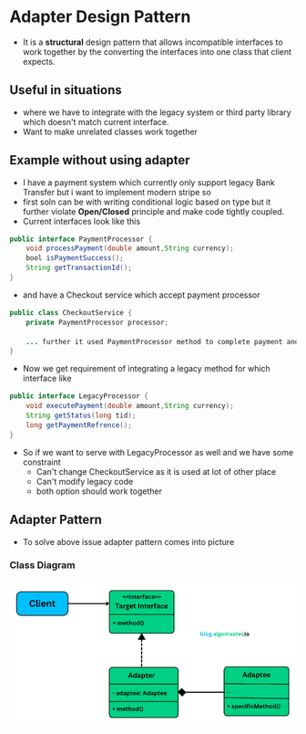 # Adapter Design Pattern

- It is a **structural** design pattern that allows incompatible interfaces to work together by the converting the interfaces into one class that client expects.

## Useful in situations

- where we have to integrate with the legacy system or third party library which doesn't match current interface.
- Want to make unrelated classes work together

## Example without using adapter

- I have a payment system which currently only support legacy Bank Transfer but i want to implement modern stripe so
- first soln can be with writing conditional logic based on type but it further violate **Open/Closed** principle and make code tightly coupled.
- Current interfaces look like this

```java
public interface PaymentProcessor {
    void processPayment(double amount,String currency);
    bool isPaymentSuccess();
    String getTransactionId();
}
```

- and have a Checkout service which accept payment processor

```java
public class CheckoutService {
    private PaymentProcessor processor;

    ... further it used PaymentProcessor method to complete payment and check status
}
```

- Now we get requirement of integrating a legacy method for which interface like

```java
public interface LegacyProcessor {
    void executePayment(double amount,String currency);
    String getStatus(long tid);
    long getPaymentRefrence();
}
```

- So if we want to serve with LegacyProcessor as well and we have some constraint
  - Can't change CheckoutService as it is used at lot of other place
  - Can't modify legacy code
  - both option should work together

## Adapter Pattern

- To solve above issue adapter pattern comes into picture

### Class Diagram

<p align="center">
    <img src="../images/adapter.png"/>
</p>
